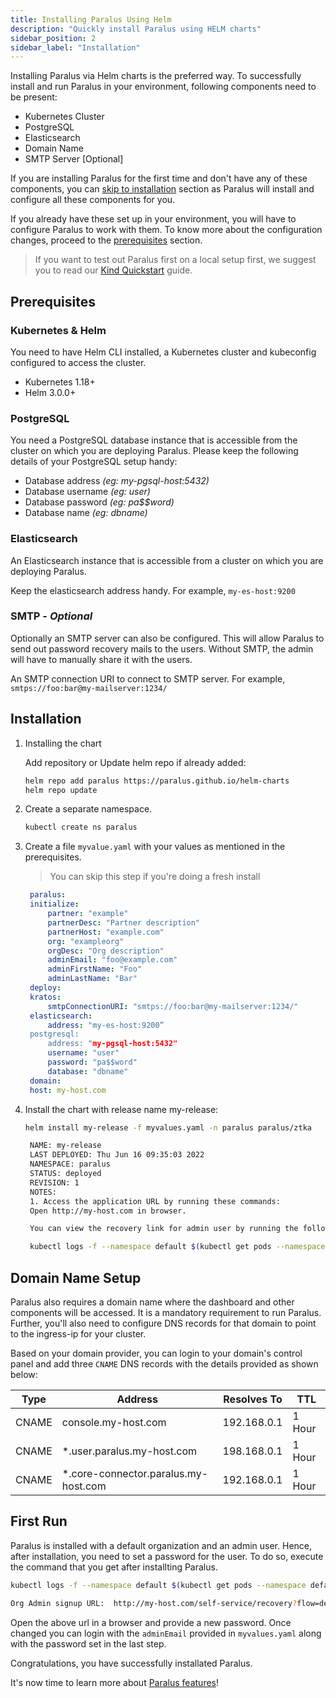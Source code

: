 ```yaml
---
title: Installing Paralus Using Helm
description: "Quickly install Paralus using HELM charts"
sidebar_position: 2
sidebar_label: "Installation"
---
```


Installing Paralus via Helm charts is the preferred way. To successfully install and run Paralus in your environment, following components need to be present:

- Kubernetes Cluster
- PostgreSQL
- Elasticsearch
- Domain Name
- SMTP Server [Optional]

If you are installing Paralus for the first time and don't have any of these components, you can [skip to installation](#installation) section as Paralus will install and configure all these components for you.

If you already have these set up in your environment, you will have to configure Paralus to work with them. To know more about the configuration changes, proceed to the [prerequisites](#prerequisites) section.

> If you want to test out Paralus first on a local setup first, we suggest you to read our [Kind Quickstart](../docs/quickstart/kind) guide.

## Prerequisites

### Kubernetes & Helm

You need to have Helm CLI installed, a Kubernetes cluster and kubeconfig configured to access the cluster.

- Kubernetes 1.18+
- Helm 3.0.0+

### PostgreSQL

You need a PostgreSQL database instance that is accessible from the cluster on which you are deploying Paralus. Please keep the following details of your PostgreSQL setup handy:

- Database address _(eg: my-pgsql-host:5432)_
- Database username _(eg: user)_
- Database password _(eg: pa$$word)_
- Database name _(eg: dbname)_

### Elasticsearch

An Elasticsearch instance that is accessible from a cluster on which you are deploying Paralus.

Keep the elasticsearch address handy. For example, `my-es-host:9200`

### SMTP - _Optional_

Optionally an SMTP server can also be configured. This will allow Paralus to send out password recovery mails to the users. Without SMTP, the admin will have to manually share it with the users.

An SMTP connection URI to connect to SMTP server. For example, `smtps://foo:bar@my-mailserver:1234/`

## Installation

1. Installing the chart

   Add repository or Update helm repo if already added:

   ```bash
   helm repo add paralus https://paralus.github.io/helm-charts
   helm repo update
   ```

2. Create a separate namespace.

   ```bash
   kubectl create ns paralus
   ```

3. Create a file `myvalue.yaml` with your values as mentioned in the prerequisites.

   > You can skip this step if you're doing a fresh install

   ```yaml
    paralus:
    initialize:
        partner: "example"
        partnerDesc: "Partner description"
        partnerHost: "example.com"
        org: "exampleorg"
        orgDesc: "Org description"
        adminEmail: "foo@example.com"
        adminFirstName: "Foo"
        adminLastName: "Bar"
    deploy:
    kratos:
        smtpConnectionURI: "smtps://foo:bar@my-mailserver:1234/"
    elasticsearch:
        address: "my-es-host:9200”
    postgresql:
        address: "my-pgsql-host:5432"
        username: "user"
        password: "pa$$word"
        database: "dbname"
    domain:
    host: my-host.com
   ```

4. Install the chart with release name my-release:

   ```bash
   helm install my-release -f myvalues.yaml -n paralus paralus/ztka

    NAME: my-release
    LAST DEPLOYED: Thu Jun 16 09:35:03 2022
    NAMESPACE: paralus
    STATUS: deployed
    REVISION: 1
    NOTES:
    1. Access the application URL by running these commands:
    Open http://my-host.com in browser.

    You can view the recovery link for admin user by running the following command once all the pods are running:

    kubectl logs -f --namespace default $(kubectl get pods --namespace default -l app.kubernetes.io/name='paralus' -o jsonpath='{ .items[0].metadata.name }') initialize | grep 'Org Admin signup URL:'

   ```

## Domain Name Setup

Paralus also requires a domain name where the dashboard and other components will be accessed. It is a mandatory requirement to run Paralus. Further, you'll also need to configure DNS records for that domain to point to the ingress-ip for your cluster.

Based on your domain provider, you can login to your domain's control panel and add three `CNAME` DNS records with the details provided as shown below:

| Type | Address | Resolves To | TTL |
|---|---|---|---|
| CNAME | console.my-host.com | 192.168.0.1 | 1 Hour |
| CNAME | *.user.paralus.my-host.com  | 198.168.0.1 | 1 Hour |
| CNAME | *.core-connector.paralus.my-host.com | 192.168.0.1 | 1 Hour |

## First Run

Paralus is installed with a default organization and an admin user. Hence, after installation, you need to set a password for the user. To do so, execute the command that you get after installting Paralus.

```bash
kubectl logs -f --namespace default $(kubectl get pods --namespace default -l app.kubernetes.io/name='paralus' -o jsonpath='{ .items[0].metadata.name }') initialize | grep 'Org Admin signup URL:'

Org Admin signup URL:  http://my-host.com/self-service/recovery?flow=de34efa4-934e-4916-8d3f-a1c6ce65ba39&token=IYJFI5vbORhGnz81gCjK7kucDVoiuQ7j
```

Open the above url in a browser and provide a new password. Once changed you can login with the `adminEmail` provided in `myvalues.yaml` along with the password set in the last step.

Congratulations, you have successfully installated Paralus.

It's now time to learn more about [Paralus features](../docs/usage/)!
